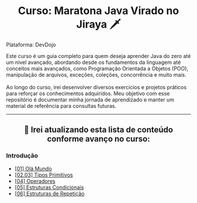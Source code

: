 <h1 align=center> Curso: Maratona Java Virado no Jiraya 🗡️ </h1>

Plataforma: DevDojo

Este curso é um guia completo para quem deseja aprender Java do zero até um nível avançado, abordando desde os fundamentos da linguagem até conceitos mais avançados, como Programação Orientada a Objetos (POO), manipulação de arquivos, exceções, coleções, concorrência e muito mais. 
<br><br>
Ao longo do curso, irei desenvolver diversos exercícios e projetos práticos para reforçar os conhecimentos adquiridos. Meu objetivo com esse repositório é documentar minha jornada de aprendizado e manter um material de referência para consultas futuras.


<hr>
<h2 align=center> 📂 Irei atualizando esta lista de conteúdo conforme avanço no curso: </h2>

<h3> Introdução </h3>

  - <a href="./Introdução/[01] Olá Mundo"> [01] Olá Mundo </a>
  - <a href="./Introdução/[02.03] Tipos Primitivos"> [02.03] Tipos Primitivos </a>
  - <a href="./Introdução/[04] Operadores"> [04] Operadores </a>
  - <a href="./Introdução/[05] Estruturas Condicionais"> [05] Estruturas Condicionais </a>
  - <a href="./Introdução/[06] Estruturas de Repetição"> [06] Estruturas de Repetição </a>
  
<br>
